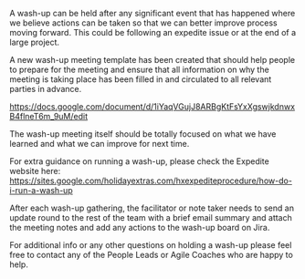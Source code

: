 A wash-up can be held after any significant event that has happened where we believe actions can be taken so that we can better improve process moving forward.  This could be following an expedite issue or at the end of a large project.

A new wash-up meeting template has been created that should help people to prepare for the meeting and ensure that all information on why the meeting is taking place has been filled in and circulated to all relevant parties in advance.

https://docs.google.com/document/d/1iYaqVGujJ8ARBgKtFsYxXgswjkdnwxB4flneT6m_9uM/edit

The wash-up meeting itself should be totally focused on what we have learned and what we can improve for next time.

For extra guidance on running a wash-up, please check the Expedite website here: https://sites.google.com/holidayextras.com/hxexpediteprocedure/how-do-i-run-a-wash-up

After each wash-up gathering, the facilitator or note taker needs to send an update round to the rest of the team with a brief email summary and attach the meeting notes and add any actions to the wash-up board on Jira.

For additional info or any other questions on holding a wash-up please feel free to contact any of the People Leads or Agile Coaches who are happy to help.
